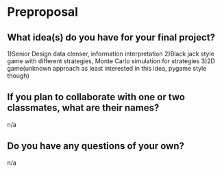 # Preproposal

## What idea(s) do you have for your final project?

1)Senior Design data clenser, information interpretation
2)Black jack style game with different strategies, Monte Carlo simulation for strategies
3)2D game(unknown approach as least interested in this idea, pygame style though)

## If you plan to collaborate with one or two classmates, what are their names?

n/a

## Do you have any questions of your own?

n/a

